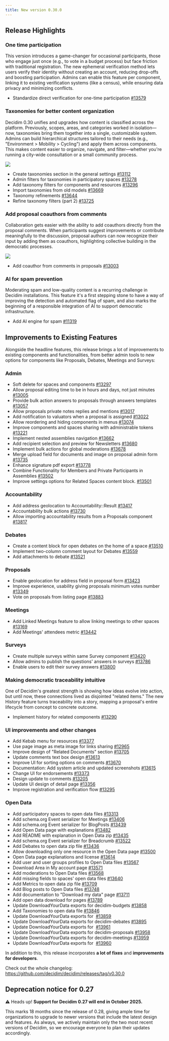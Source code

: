 ```yaml
---
title: New version 0.30.0
---
```

## Release Highlights

### **One time participation**

This version introduces a game-changer for occasional participants, those who engage just once (e.g., to vote in a budget process) but face friction with traditional registration. The new ephemeral verification method lets users verify their identity without creating an account, reducing drop-offs and boosting participation. Admins can enable this feature per component, linking it to existing verification systems (like a census), while ensuring data privacy and minimizing conflicts.

* Standardize direct verification for one-time participation [\#13579](https://github.com/decidim/decidim/pull/13579)

### **Taxonomies for better content organization**

Decidim 0.30 unifies and upgrades how content is classified across the platform. Previously, scopes, areas, and categories worked in isolation—now, taxonomies bring them together into a single, customizable system. Admins can build hierarchical structures tailored to their needs (e.g., "Environment > Mobility > Cycling") and apply them across components. This makes content easier to organize, navigate, and filter—whether you're running a city-wide consultation or a small community process.

![](/uploads/taxonomies.png)

* Create taxonomies section in the general settings [\#13112](https://github.com/decidim/decidim/pull/13112)
* Admin filters for taxonomies in participatory spaces [\#13278](https://github.com/decidim/decidim/pull/13278)
* Add taxonomy filters for components and resources [\#13296](https://github.com/decidim/decidim/pull/13296)
* Import taxonomies from old models [\#13669](https://github.com/decidim/decidim/pull/13669)
* Taxonomy refinements [\#13644](https://github.com/decidim/decidim/pull/13644)
* Refine taxonomy filters (part 2) [\#13725](https://github.com/decidim/decidim/pull/13725)

### **Add proposal coauthors from comments**

Collaboration gets easier with the ability to add coauthors directly from the proposal comments. When participants suggest improvements or contribute meaningfully to the discussion, proposal authors can now recognize their input by adding them as coauthors, highlighting collective building in the democratic processes. 

![](/uploads/coauthors.png)

* Add coauthor from comments in proposals [\#13003](https://github.com/decidim/decidim/pull/13003)

### **AI for spam prevention**

Moderating spam and low-quality content is a recurring challenge in Decidim installations. This feature it's a first stepping stone to have a way of improving the detection and automated flag of spam, and also marks the beginning of a responsible integration of AI to support democratic infrastructure.

* Add AI engine for spam [\#11319](https://github.com/decidim/decidim/pull/11319)

## Improvements to Existing Features

Alongside the headline features, this release brings a lot of improvements to existing components and functionalities, from better admin tools to new options for components like Proposals, Debates, Meetings and Surveys:

### **Admin**

* Soft delete for spaces and components [\#13297](https://github.com/decidim/decidim/pull/13297)
* Allow proposal editing time to be in hours and days, not just minutes [\#13005](https://github.com/decidim/decidim/pull/13005)
* Provide bulk action answers to proposals through answers templates [\#13057](https://github.com/decidim/decidim/pull/13057)
* Allow proposals private notes replies and mentions [\#13017](https://github.com/decidim/decidim/pull/13017)
* Add notification to valuators when a proposal is assigned [\#13022](https://github.com/decidim/decidim/pull/13022)
* Allow reordering and hiding components in menus [\#13074](https://github.com/decidim/decidim/pull/13074)
* Improve components and spaces sharing with administrable tokens [\#13221](https://github.com/decidim/decidim/pull/13221)
* Implement nested assemblies navigation [\#13662](https://github.com/decidim/decidim/pull/13662)
* Add recipient selection and preview for Newsletters [\#13680](https://github.com/decidim/decidim/pull/13680)
* Implement bulk actions for global moderations [\#13678](https://github.com/decidim/decidim/pull/13678)
* Merge upload field for documents and image on proposal admin form [\#13735](https://github.com/decidim/decidim/pull/13735)
* Enhance signature pdf export [\#13778](https://github.com/decidim/decidim/pull/13778)
* Combine Functionality for Members and Private Participants in Assemblies [\#13502](https://github.com/decidim/decidim/pull/13502) 
* Improve settings options for Related Spaces content block. [\#13501](https://github.com/decidim/decidim/pull/13501)

### **Accountability**

* Add address geolocation to Accountability::Result [\#13417](https://github.com/decidim/decidim/pull/13417)
* Accountability bulk actions [\#13730](https://github.com/decidim/decidim/pull/13730)
* Allow importing accountability results from a Proposals component [\#13817](https://github.com/decidim/decidim/pull/13817)

### **Debates**

* Create a content block for open debates on the home of a space [\#13510](https://github.com/decidim/decidim/pull/13510)
* Implement two-column comment layout for Debates [\#13559](https://github.com/decidim/decidim/pull/13559)
* Add attachments to debate [\#13521](https://github.com/decidim/decidim/pull/13521)

### **Proposals**[](https://github.com/decidim/decidim/pull/13003)

* Enable geolocation for address field in proposal form [\#13423](https://github.com/decidim/decidim/pull/13423)
* Improve experience, usability giving proposals minimum votes number [\#13349](https://github.com/decidim/decidim/pull/13349)
* Vote on proposals from listing page [\#13883](https://github.com/decidim/decidim/pull/13883)

### **Meetings**

* Add Linked Meetings feature to allow linking meetings to other spaces [\#13169](https://github.com/decidim/decidim/pull/13169)
* Add Meetings' attendees metric [\#13442](https://github.com/decidim/decidim/pull/13442)

### **Surveys**

* Create multiple surveys within same Survey component [\#13420](https://github.com/decidim/decidim/pull/13420)
* Allow admins to publish the questions' answers in surveys [\#13786](https://github.com/decidim/decidim/pull/13786)
* Enable users to edit their survey answers [\#13800](https://github.com/decidim/decidim/pull/13800)

### **Making democratic traceability intuitive**

One of Decidim's greatest strength is showing how ideas evolve into action, but until now, these connections lived as disjointed "related items." The new History feature turns traceability into a story, mapping a proposal's entire lifecycle from concept to concrete outcome.

* Implement history for related components [\#13290](https://github.com/decidim/decidim/pull/13290)

### **UI improvements and other changes**

* Add Kebab menu for resources [\#13377](https://github.com/decidim/decidim/pull/13377)
* Use page image as meta image for links sharing [\#12965](https://github.com/decidim/decidim/pull/12965)
* Improve design of "Related Documents" section [\#13705](https://github.com/decidim/decidim/pull/13705)
* Update comments text box design [\#13613](https://github.com/decidim/decidim/pull/13613)
* Improve UI for sorting options on comments [\#13670](https://github.com/decidim/decidim/pull/13670)
* Documentation: Add system article and updated screenshots [\#13615](https://github.com/decidim/decidim/pull/13615)
* Change UI for endorsements [\#13373](https://github.com/decidim/decidim/pull/13373)
* Design update to comments [\#13205](https://github.com/decidim/decidim/pull/13205)
* Update UI design of detail page [\#13356](https://github.com/decidim/decidim/pull/13356)
* Improve registration and verification flow [\#13295](https://github.com/decidim/decidim/pull/13295)

### **Open Data**

* Add participatory spaces to open data files [\#13313](https://github.com/decidim/decidim/pull/13313)
* Add schema.org Event serializer for Meetings [\#13406](https://github.com/decidim/decidim/pull/13406)
* Add schema.org Event serializer for BlogPosts [\#13439](https://github.com/decidim/decidim/pull/13439)
* Add Open Data page with explanations [\#13482](https://github.com/decidim/decidim/pull/13482)
* Add README with explanation in Open Data zip [\#13435](https://github.com/decidim/decidim/pull/13435)
* Add schema.org Event serializer for Breadcrumb [\#13522](https://github.com/decidim/decidim/pull/13522)
* Add Debates to open data zip file [\#13436](https://github.com/decidim/decidim/pull/13436)
* Allow downloading only one resource in the Open Data page [\#13500](https://github.com/decidim/decidim/pull/13500)
* Open Data page explanations and license [\#13614](https://github.com/decidim/decidim/pull/13614)
* Add user and user groups profiles to Open Data files [\#13567](https://github.com/decidim/decidim/pull/13567)
* Download Area in My account page [\#13571](https://github.com/decidim/decidim/pull/13571)
* Add moderations to Open Data files [\#13568](https://github.com/decidim/decidim/pull/13568)
* Add missing fields to spaces' open data files [\#13640](https://github.com/decidim/decidim/pull/13640)
* Add Metrics to open data zip file [\#13709](https://github.com/decidim/decidim/pull/13709)
* Add Blog posts to Open Data files [\#13748](https://github.com/decidim/decidim/pull/13748)
* Add documentation to "Download my data" page [\#13711](https://github.com/decidim/decidim/pull/13711)
* Add open data download for pages [\#13789](https://github.com/decidim/decidim/pull/13789)
* Update DownloadYourData exports for decidim-budgets [\#13858](https://github.com/decidim/decidim/pull/13858)
* Add Taxonomies to open data file [\#13846](https://github.com/decidim/decidim/pull/13846)
* Update DownloadYourData exports for  [\#13859](https://github.com/decidim/decidim/pull/13859)
* Update DownloadYourData exports for decidim-debates [\#13895](https://github.com/decidim/decidim/pull/13895)
* Update DownloadYourData exports for  [\#13961](https://github.com/decidim/decidim/pull/13961)
* Update DownloadYourData exports for decidim-proposals [\#13958](https://github.com/decidim/decidim/pull/13958)
* Update DownloadYourData exports for decidim-meetings [\#13959](https://github.com/decidim/decidim/pull/13959)
* Update DownloadYourData exports for  [\#13960](https://github.com/decidim/decidim/pull/13960)

In addition to this, this release incorporates **a lot of fixes** and **improvements for developers**.

Check out the whole changelog: <https://github.com/decidim/decidim/releases/tag/v0.30.0>

## Deprecation notice for 0.27

⚠️ Heads up! **Support for Decidim 0.27 will end in October 2025.**

This marks 18 months since the release of 0.28, giving ample time for organizations to upgrade to newer versions that include the latest design and features. As always, we actively maintain only the two most recent versions of Decidim, so we encourage everyone to plan their updates accordingly.
